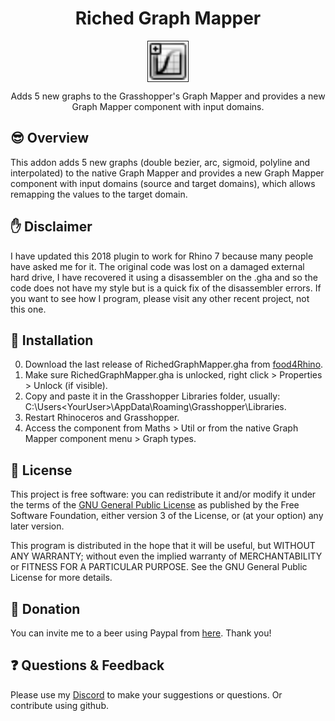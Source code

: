 <h1 align="center"> Riched Graph Mapper </h1>
<p align="center"> <img align="center" border="1px" width="64px" src="https://github.com/DanielAbalde/RichedGraphMapper/blob/master/Resources/RichGraphMapper.png" alt="Img"></p>
<p align="center">Adds 5 new graphs to the Grasshopper's Graph Mapper and provides a new Graph Mapper component with input domains.</p>

## 😎 Overview

This addon adds 5 new graphs (double bezier, arc, sigmoid, polyline and interpolated) to the native Graph Mapper and provides a new Graph Mapper component with input domains (source and target domains), which allows remapping the values to the target domain.

## ✋ Disclaimer
I have updated this 2018 plugin to work for Rhino 7 because many people have asked me for it.
The original code was lost on a damaged external hard drive, I have recovered it using a disassembler on the .gha and so the code does not have my style but is a quick fix of the disassembler errors.
If you want to see how I program, please visit any other recent project, not this one.

## 🔌 Installation
0) Download the last release of RichedGraphMapper.gha from [food4Rhino](https://www.food4rhino.com/app/riched-graph-mapper).
1) Make sure RichedGraphMapper.gha is unlocked, right click > Properties > Unlock (if visible).
2) Copy and paste it in the Grasshopper Libraries folder, usually: C:\Users\<YourUser>\AppData\Roaming\Grasshopper\Libraries.
3) Restart Rhinoceros and Grasshopper.
4) Access the component from Maths > Util or from the native Graph Mapper component menu > Graph types.

## 🌈 License

This project is free software: you can redistribute it and/or modify it under the terms of the [GNU General Public License](https://www.gnu.org/licenses/gpl-3.0.en.html) as published by the Free Software Foundation, either version 3 of the License, or (at your option) any later version.

This program is distributed in the hope that it will be useful, but WITHOUT ANY WARRANTY; without even the implied warranty of MERCHANTABILITY or FITNESS FOR A PARTICULAR PURPOSE. See the GNU General Public License for more details.


## 🍻 Donation

You can invite me to a beer using Paypal from [here](https://www.paypal.com/paypalme/danielabalde). Thank you!


## ❓ Questions & Feedback

Please use my [Discord](https://discord.gg/zZvZX4yuBt) to make your suggestions or questions.
Or contribute using github.
